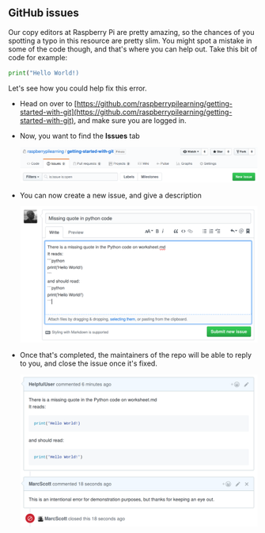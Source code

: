 ## GitHub issues

Our copy editors at Raspberry Pi are pretty amazing, so the chances of you spotting a typo in this resource are pretty slim. You might spot a mistake in some of the code though, and that's where you can help out. Take this bit of code for example:

```python
print("Hello World!)
```

Let's see how you could help fix this error.

- Head on over to [https://github.com/raspberrypilearning/getting-started-with-git](https://github.com/raspberrypilearning/getting-started-with-git), and make sure you are logged in.

- Now, you want to find the **Issues** tab

  ![](images/issues.png)

- You can now create a new issue, and give a description

  ![](images/issue.png)

- Once that's completed, the maintainers of the repo will be able to reply to you, and close the issue once it's fixed.

  ![](images/closed.png)

